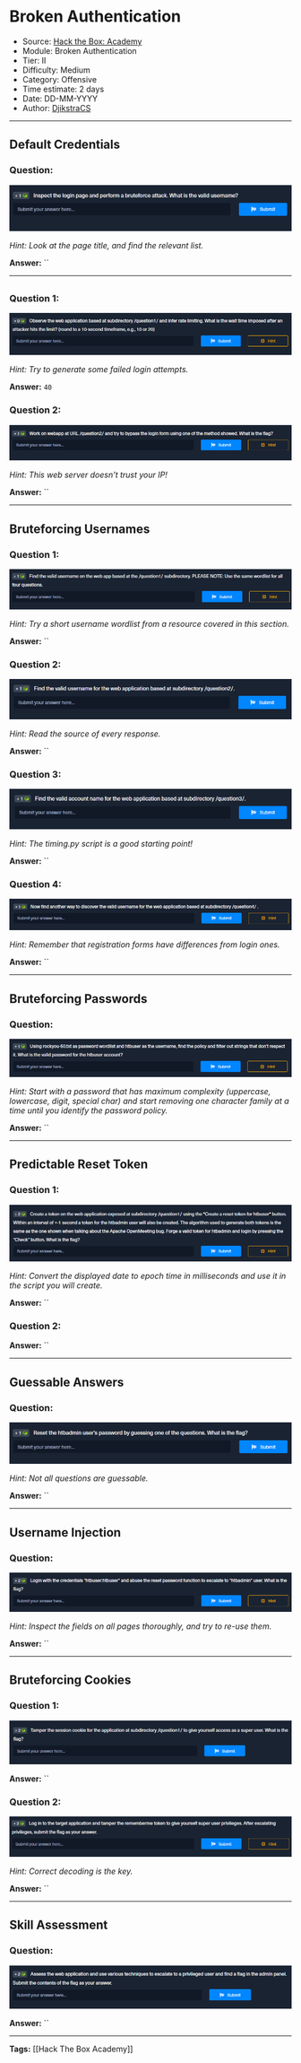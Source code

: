 # Broken Authentication
* Source: [Hack the Box: Academy](https://academy.hackthebox.com/)
* Module: Broken Authentication
* Tier: II
* Difficulty: Medium
* Category: Offensive
* Time estimate: 2 days
* Date: DD-MM-YYYY
* Author: [DjikstraCS](https://github.com/DjikstraCS)

---
## Default Credentials
### Question:
![](./attachments/Pasted%20image%2020220714094626.png)

*Hint: Look at the page title, and find the relevant list.*

**Answer:** ``

---
## 
### Question 1:
![](./attachments/Pasted%20image%2020220714094738.png)

*Hint: Try to generate some failed login attempts.*

**Answer:** `40`

### Question 2:
![](./attachments/Pasted%20image%2020220714094940.png)

*Hint: This web server doesn't trust your IP!*

**Answer:** ``

---
## Bruteforcing Usernames
### Question 1:
![](./attachments/Pasted%20image%2020220714095111.png)

*Hint: Try a short username wordlist from a resource covered in this section.*

**Answer:** ``

### Question 2:
![](./attachments/Pasted%20image%2020220714095158.png)

*Hint: Read the source of every response.*

**Answer:** ``

### Question 3:
![](./attachments/Pasted%20image%2020220714095208.png)

*Hint: The timing.py script is a good starting point!*

**Answer:** ``

### Question 4:
![](./attachments/Pasted%20image%2020220714095221.png)

*Hint: Remember that registration forms have differences from login ones.*

**Answer:** ``

---
## Bruteforcing Passwords
### Question:
![](./attachments/Pasted%20image%2020220714095415.png)

*Hint: Start with a password that has maximum complexity (uppercase, lowercase, digit, special char) and start removing one character family at a time until you identify the password policy.*

**Answer:** ``

---
## Predictable Reset Token
### Question 1:
![](./attachments/Pasted%20image%2020220714095614.png)

*Hint: Convert the displayed date to epoch time in milliseconds and use it in the script you will create.*

**Answer:** ``

### Question 2:


**Answer:** ``

---
## Guessable Answers
### Question:
![](./attachments/Pasted%20image%2020220714095705.png)

*Hint: Not all questions are guessable.*

**Answer:** ``

---
## Username Injection
### Question:
![](./attachments/Pasted%20image%2020220714095804.png)

*Hint: Inspect the fields on all pages thoroughly, and try to re-use them.*

**Answer:** ``

---
## Bruteforcing Cookies
### Question 1:
![](./attachments/Pasted%20image%2020220714095910.png)

**Answer:** ``

### Question 2:
![](./attachments/Pasted%20image%2020220714100001.png)

*Hint: Correct decoding is the key.*

**Answer:** ``

---
## Skill Assessment
### Question:
![](./attachments/Pasted%20image%2020220714100046.png)

**Answer:** ``

---
**Tags:** [[Hack The Box Academy]]